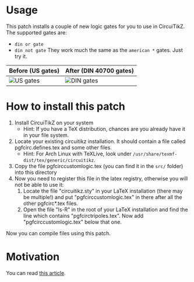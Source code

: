 # Usage

This patch installs a couple of new logic gates for you to use in CircuiTikZ. The supported gates are:
* `din or gate`
* `din not gate`
They work much the same as the `american *` gates. Just try it.

| Before (US gates) | After (DIN 40700 gates) |
| ------ | ----- |
| ![US gates](http://fceschmidt.github.io/public/assets/2016-11-07-din-40700-gates-in-circuitikz/american_gates.png) | ![DIN gates](http://fceschmidt.github.io/public/assets/2016-11-07-din-40700-gates-in-circuitikz/din_gates.png) |

# How to install this patch

1. Install CircuiTikZ on your system
    - Hint: If you have a TeX distribution, chances are you already have it in your file system.
2. Locate your existing circuitikz installation. It should contain a file called pgfcirc.defines.tex and some other files.
    - Hint: For Arch Linux with TeXLive, look under `/usr/share/texmf-dist/tex/generic/circuitikz`.
3. Copy the file pgfcirccustomlogic.tex (you can find it in the `src/` folder) into this directory
4. Now you need to register this file in the latex registry, otherwise you will not be able to use it:
    1. Locate the file "circuitikz.sty" in your LaTeX installation (there may be multiple!) and put "pgfcirccustomlogic.tex" in there after all the other pgfcirc\*.tex files.
    2. Open the file "ls-R" in the root of your LaTeX installation and find the line which contains "pgfcirctripoles.tex". Now add "pgfcirccustomlogic.tex" below that one.

Now you can compile files using this patch.

# Motivation

You can read [this article](http://fceschmidt.github.io/foss/2016/11/07/din-40700-logic-gates-in-circuitikz.html).
